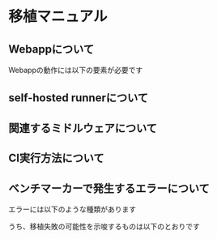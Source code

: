 # 移植マニュアル


## Webappについて

Webappの動作には以下の要素が必要です


## self-hosted runnerについて




## 関連するミドルウェアについて




## CI実行方法について




## ベンチマーカーで発生するエラーについて

エラーには以下のような種類があります

うち、移植失敗の可能性を示唆するものは以下のとおりです
